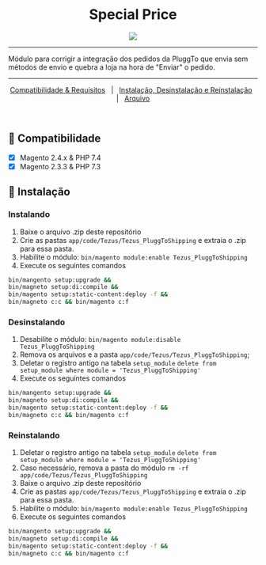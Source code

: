 <h1 align="center">Special Price</h1>

<div align="center">
  <img src="https://github.com/tezusecommerce/Tezus_Suporte/blob/main/logo.png">
</div>
  
<hr>
Módulo para corrigir a integração dos pedidos da PluggTo que envia sem métodos de envio e quebra a loja na hora de "Enviar" o pedido.
<hr>

<p align="center">
  <a href="#dart-compatibilidade">Compatibilidade & Requisitos</a> &#xa0; | &#xa0; 
  <a href="#checkered_flag-instalação">Instalação, Desinstalação e Reinstalação</a> &#xa0; | &#xa0; 
  <a href="#wrench-arquivo">Arquivo</a>
</p>

<br>

## :dart: Compatibilidade ##
- [x] Magento 2.4.x & PHP 7.4 
- [x] Magento 2.3.3 & PHP 7.3

## :checkered_flag: Instalação ##

### Instalando
1. Baixe o arquivo .zip deste repositório
2. Crie as pastas `app/code/Tezus/Tezus_PluggToShipping` e extraia o .zip para essa pasta.
3. Habilite o módulo: `bin/magento module:enable Tezus_PluggToShipping`
4. Execute os seguintes comandos 
```bash
bin/mangento setup:upgrade && 
bin/magneto setup:di:compile && 
bin/magento setup:static-content:deploy -f && 
bin/magneto c:c && bin/magento c:f
```

### Desinstalando
1. Desabilite o módulo: `bin/magento module:disable Tezus_PluggToShipping`
2. Remova os arquivos e a pasta `app/code/Tezus/Tezus_PluggToShipping`;
3. Deletar o registro antigo na tabela `setup_module`
`delete from setup_module where module = 'Tezus_PluggToShipping'`
4. Execute os seguintes comandos 
```bash
bin/mangento setup:upgrade && 
bin/magneto setup:di:compile && 
bin/magento setup:static-content:deploy -f && 
bin/magneto c:c && bin/magento c:f
```

### Reinstalando
1. Deletar o registro antigo na tabela `setup_module`
`delete from setup_module where module = 'Tezus_PluggToShipping'`
2. Caso necessário, remova a pasta do módulo `rm -rf app/code/Tezus/Tezus_PluggToShipping`
3. Baixe o arquivo .zip deste repositório
4. Crie as pastas `app/code/Tezus/Tezus_PluggToShipping` e extraia o .zip para essa pasta.
5. Habilite o módulo: `bin/magento module:enable Tezus_PluggToShipping`
6. Execute os seguintes comandos 
```bash
bin/mangento setup:upgrade && 
bin/magneto setup:di:compile && 
bin/magento setup:static-content:deploy -f && 
bin/magneto c:c && bin/magento c:f
```
